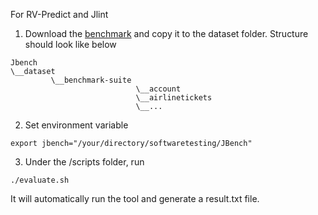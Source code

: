 For RV-Predict and Jlint
1. Download the [benchmark](https://github.com/buptsseGJ/ComRaDe/tree/master/benchmark-suite) and copy it to the dataset folder. Structure should look like below
```
Jbench
\__dataset
         \__benchmark-suite
                            \__account
                            \__airlinetickets
                            \__...
```
2. Set environment variable
```
export jbench="/your/directory/softwaretesting/JBench"
```
3. Under the /scripts folder, run 
```
./evaluate.sh
```
It will automatically run the tool and generate a result.txt file.
